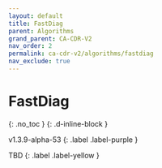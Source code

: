 ```yaml
---
layout: default
title: FastDiag
parent: Algorithms
grand_parent: CA-CDR-V2
nav_order: 2
permalink: ca-cdr-v2/algorithms/fastdiag
nav_exclude: true
---
```


# FastDiag
{: .no_toc }
{: .d-inline-block }

<span style = "text-transform: lowercase">v1.3.9-alpha-53</span>
{: .label .label-purple }

TBD
{: .label .label-yellow }